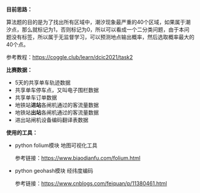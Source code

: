 **目前思路：**

算法题的目的是为了找出所有区域中，潮汐现象最严重的40个区域，如果属于潮汐点，那么就标记为1，否则标记为0，所以可以看成一个二分类问题，由于本问题没有标签，所以属于无监督学习，可以预测地点输出概率，然后选取概率最大的40个点。

参考教程：https://coggle.club/learn/dcic2021/task2

**比赛数据：**

- 5天的共享单车轨迹数据
- 共享单车停车点，又叫电子围栏数据
- 共享单车订单数据
- 地铁站**进站**各闸机通过的客流量数据
- 地铁站**出站**各闸机通过的客流量数据
- 进出站闸机设备编码翻译表数据

**使用的工具：**

- python folium模块 地图可视化工具

  参考链接：https://www.biaodianfu.com/folium.html

- python geohash模块 经纬度编码

  参考链接：https://www.cnblogs.com/feiquan/p/11380461.html

